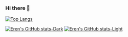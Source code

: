 ### Hi there 👋
[![Top Langs](https://github-readme-stats.vercel.app/api/top-langs/?username=erenkorkmazemre)](https://github.com/anuraghazra/github-readme-stats)

[![Eren's GitHub stats-Dark](https://github-readme-stats.vercel.app/api?username=erenkorkmazemre&show_icons=true&hide_rank=true&theme=radical#gh-dark-mode-only)](https://github.com/anuraghazra/github-readme-stats#gh-dark-mode-only)
[![Eren's GitHub stats-Light](https://github-readme-stats.vercel.app/api?username=erenkorkmazemre&show_icons=true&hide_rank=true&theme=default#gh-light-mode-only)](https://github.com/anuraghazra/github-readme-stats#gh-light-mode-only)

<!--
**erenkorkmazemre/erenkorkmazemre** is a ✨ _special_ ✨ repository because its `README.md` (this file) appears on your GitHub profile.

Here are some ideas to get you started:

- 🔭 I’m currently working on ...
- 🌱 I’m currently learning ...
- 👯 I’m looking to collaborate on ...
- 🤔 I’m looking for help with ...
- 💬 Ask me about ...
- 📫 How to reach me: ...
- 😄 Pronouns: ...
- ⚡ Fun fact: ...
-->

